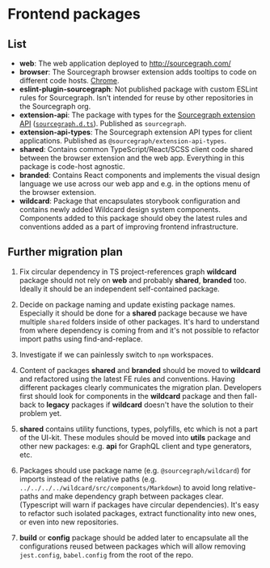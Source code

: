 # Frontend packages

## List

- **web**: The web application deployed to http://sourcegraph.com/
- **browser**: The Sourcegraph browser extension adds tooltips to code on different code hosts. [Chrome](https://chrome.google.com/webstore/detail/sourcegraph/dgjhfomjieaadpoljlnidmbgkdffpack?hl=en).
- **eslint-plugin-sourcegraph**: Not published package with custom ESLint rules for Sourcegraph. Isn't intended for reuse by other repositories in the Sourcegraph org.
- **extension-api**: The package with types for the [Sourcegraph extension API](https://unpkg.com/sourcegraph/dist/docs/index.html) ([`sourcegraph.d.ts`](https://github.com/sourcegraph/sourcegraph/blob/main/packages/extension-api/src/sourcegraph.d.ts)). Published as `sourcegraph`.
- **extension-api-types**: The Sourcegraph extension API types for client applications. Published as `@sourcegraph/extension-api-types`.
- **shared**: Contains common TypeScript/React/SCSS client code shared between the browser extension and the web app. Everything in this package is code-host agnostic.
- **branded**: Contains React components and implements the visual design language we use across our web app and e.g. in the options menu of the browser extension.
- **wildcard**: Package that encapsulates storybook configuration and contains newly added Wildcard design system components. Components added to this package should obey the latest rules and conventions added as a part of improving frontend infrastructure.

## Further migration plan

1. Fix circular dependency in TS project-references graph **wildcard** package should not rely on **web** and probably **shared**, **branded** too. Ideally it should be an independent self-contained package.

2. Decide on package naming and update existing package names. Especially it should be done for a **shared** package because we have multiple `shared` folders inside of other packages. It's hard to understand from where dependency is coming from and it's not possible to refactor import paths using find-and-replace.

3. Investigate if we can painlessly switch to `npm` workspaces.

4. Content of packages **shared** and **branded** should be moved to **wildcard** and refactored using the latest FE rules and conventions. Having different packages clearly communicates the migration plan. Developers first should look for components in the **wildcard** package and then fall-back to **legacy** packages if **wildcard** doesn't have the solution to their problem yet.

5. **shared** contains utility functions, types, polyfills, etc which is not a part of the UI-kit. These modules should be moved into **utils** package and other new packages: e.g. **api** for GraphQL client and type generators, etc.

6. Packages should use package name (e.g. `@sourcegraph/wildcard`) for imports instead of the relative paths (e.g. `../../../../wildcard/src/components/Markdown`) to avoid long relative-paths and make dependency graph between packages clear. (Typescript will warn if packages have circular dependencies). It's easy to refactor such isolated packages, extract functionality into new ones, or even into new repositories.

7. **build** or **config** package should be added later to encapsulate all the configurations reused between packages which will allow removing `jest.config`, `babel.config` from the root of the repo.
